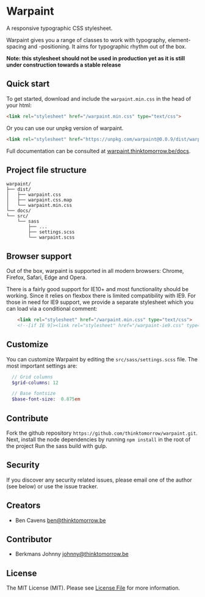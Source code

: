 # Warpaint

A responsive typographic CSS stylesheet.

Warpaint gives you a range of classes to work with typography, element-spacing and -positioning.
It aims for typographic rhythm out of the box.

**Note: this stylesheet should not be used in production yet as it is still under construction towards a stable release**

## Quick start
To get started, download and include the `warpaint.min.css` in the head of your html:
```html
<link rel="stylesheet" href="/warpaint.min.css" type="text/css">
```

Or you can use our unpkg version of warpaint.

```html
<link rel="stylesheet" href="https://unpkg.com/warpaint@0.0.9/dist/warpaint.min.css" type="text/css">
```

Full documentation can be consulted at [warpaint.thinktomorrow.be/docs](http://warpaint.thinktomorrow.be/docs).

## Project file structure
```
warpaint/
├── dist/
│   ├── warpaint.css
│   ├── warpaint.css.map
│   └── warpaint.min.css
└── docs/
└── src/
    └── sass
        ├── ...
        ├── settings.scss
        └── warpaint.scss
```

## Browser support
Out of the box, warpaint is supported in all modern browsers: Chrome, Firefox, Safari, Edge and Opera.

There is a fairly good support for IE10+ and most functionality should be working.
Since it relies on flexbox there is limited compatibility with IE9. For those in need for IE9 support, we provide a separate stylesheet which you can load via a conditional comment:

```html
    <link rel="stylesheet" href="/warpaint.min.css" type="text/css">
    <!--[if IE 9]><link rel="stylesheet" href="/warpaint-ie9.css" type="text/css" /><![endif]-->
```

## Customize
You can customize Warpaint by editing the `src/sass/settings.scss` file. The most important settings are:

```sass
  // Grid columns
  $grid-columns: 12

  // Base fontsize
  $base-font-size:  0.875em
```

## Contribute

Fork the github repository `https://github.com/thinktomorrow/warpaint.git`.
Next, install the node dependencies by running `npm install` in the root of the project
Run the sass build with gulp.

## Security

If you discover any security related issues, please email one of the author (see below) or use the issue tracker.

## Creators

- Ben Cavens <ben@thinktomorrow.be>

## Contributor

- Berkmans Johnny <johnny@thinktomorrow.be>

## License

The MIT License (MIT). Please see [License File](LICENSE.md) for more information.
